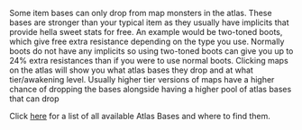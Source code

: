 Some item bases can only drop from map monsters in the atlas. These bases are stronger than your typical item as they usually have implicits that provide hella sweet stats for free. An example would be two-toned boots, which give free extra resistance depending on the type you use. Normally boots do not have any implicits so using two-toned boots can give you up to 24% extra resistances than if you were to use normal boots. Clicking maps on the atlas will show you what atlas bases they drop and at what tier/awakening level. Usually higher tier versions of maps have a higher chance of dropping the bases alongside having a higher pool of atlas bases that can drop <br>

 Click [here](<https://pathofexile.gamepedia.com/List_of_atlas_base_items>) for a list of all available Atlas Bases and where to find them.